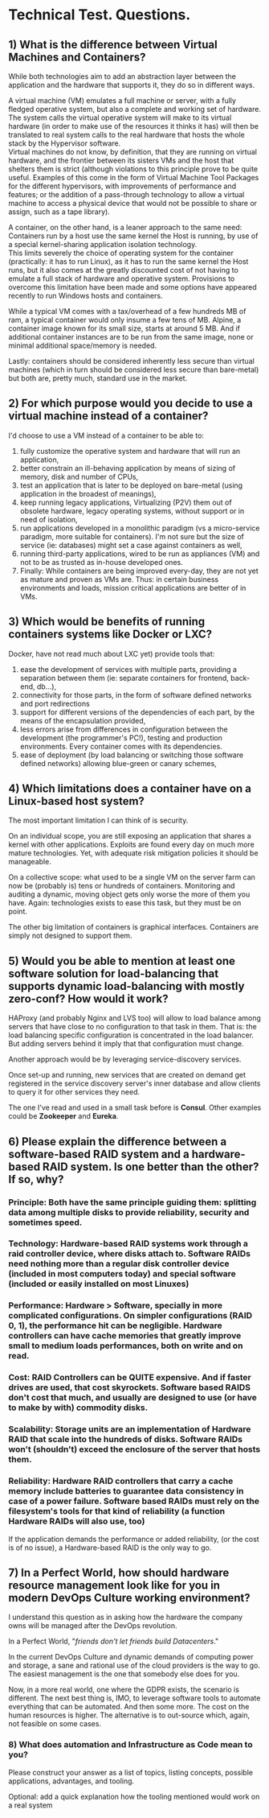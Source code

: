 # Technical Test. Questions.

## 1) What is the difference between Virtual Machines and Containers?

While both technologies aim to add an abstraction layer between the application and the hardware that supports it, they do so in different ways.

A virtual machine (VM) emulates a full machine or server, with a fully fledged operative system, but also a complete and working set of hardware.  
The system calls the virtual operative system will make to its virtual hardware (in order to make use of the resources it thinks it has) will then be translated to real system calls to the real hardware that hosts the whole stack by the Hypervisor software.  
Virtual machines do not know, by definition, that they are running on virtual hardware, and the frontier between its sisters VMs and the host that shelters them is strict (although violations to this principle prove to be quite useful. Examples of this come in the form of Virtual Machine Tool Packages for the different hypervisors, with improvements of performance and features; or the addition of a pass-through technology to allow a virtual machine to access a physical device that would not be possible to share or assign, such as a tape library).

A container, on the other hand, is a leaner approach to the same need: Containers run by a host use the same kernel the Host is running, by use of a special kernel-sharing application isolation technology.  
This limits severely the choice of operating system for the container (practically: it has to run Linux), as it has to run the same kernel the Host runs, but it also comes at the greatly discounted cost of not having to emulate a full stack of hardware and operative system. Provisions to overcome this limitation have been made and some options have appeared recently to run Windows hosts and containers.

While a typical VM comes with a tax/overhead of a few hundreds MB of ram, a typical container would only insume a few tens of MB. Alpine, a container image known for its small size, starts at around 5 MB. And if additional container instances are to be run from the same image, none or minimal additional space/memory is needed.

Lastly: containers should be considered inherently less secure than virtual machines (which in turn should be considered less secure than bare-metal) but both are, pretty much, standard use in the market.

## 2) For which purpose would you decide to use a virtual machine instead of a container?

I'd choose to use a VM instead of a container to be able to:
1. fully customize the operative system and hardware that will run an application,
2. better constrain an ill-behaving application by means of sizing of memory, disk and number of CPUs,
3. test an application that is later to be deployed on bare-metal (using application in the broadest of meanings),
4. keep running legacy applications, Virtualizing (P2V) them out of obsolete hardware, legacy operating systems, without support or in need of isolation,
5. run applications developed in a monolithic paradigm (vs a micro-service paradigm, more suitable for containers). I'm not sure but the size of service (ie: databases) might set a case against containers as well,
6. running third-party applications, wired to be run as appliances (VM) and not to be as trusted as in-house developed ones.
7. Finally: While containers are being improved every-day, they are not yet as mature and proven as VMs are. Thus: in certain business environments and loads, mission critical applications are better of in VMs.


## 3) Which would be benefits of running containers systems like Docker or LXC?

Docker, have not read much about LXC yet) provide tools that:

1. ease the development of services with multiple parts, providing a separation between them (ie: separate containers for frontend, back-end, db...),
2. connectivity for those parts, in the form of software defined networks and port redirections
3. support for different versions of the dependencies of each part, by the means of the encapsulation provided,
4. less errors arise from differences in configuration between the development (the programmer's PC!), testing and production environments. Every container comes with its dependencies.
5. ease of deployment (by load balancing or switching those software defined networks) allowing blue-green or canary schemes,


## 4) Which limitations does a container have on a Linux-based host system?

The most important limitation I can think of is security.

On an individual scope, you are still exposing an application that shares a kernel with other applications. Exploits are found every day on much more mature technologies. Yet, with adequate risk mitigation policies it should be manageable.

On a collective scope: what used to be a single VM on the server farm can now be (probably is) tens or hundreds of containers. Monitoring and auditing a dynamic, moving object gets only worse the more of them you have. Again: technologies exists to ease this task, but they must be on point.

The other big limitation of containers is graphical interfaces. Containers are simply not designed to support them.


## 5) Would you be able to mention at least one software solution for load-balancing that supports dynamic load-balancing with mostly zero-conf? How would it work?

HAProxy (and probably Nginx and LVS too) will allow to load balance among servers that have close to no configuration to that task in them. That is: the load balancing specific configuration is concentrated in the load balancer. But adding servers behind it imply that that configuration must change.

Another approach would be by leveraging service-discovery services.

Once set-up and running, new services that are created on demand get registered in the service discovery server's inner database and allow clients to query it for other services they need.

The one I've read and used in a small task before is **Consul**. Other examples could be **Zookeeper** and **Eureka**.

## 6) Please explain the difference between a software-based RAID system and a hardware-based RAID system. Is one better than the other? If so, why?

### Principle: Both have the same principle guiding them: splitting data among multiple disks to provide reliability, security and sometimes speed.
### Technology: Hardware-based RAID systems work through a raid controller device, where disks attach to. Software RAIDs need nothing more than a regular disk controller device (included in most computers today) and special software (included or easily installed on most Linuxes)
### Performance: Hardware > Software, specially in more complicated configurations. On simpler configurations (RAID 0, 1), the performance hit can be negligible. Hardware controllers can have cache memories that greatly improve small to medium loads performances, both on write and on read.
### Cost: RAID Controllers can be QUITE expensive. And if faster drives are used, that cost skyrockets. Software based RAIDS don't cost that much, and usually are designed to use (or have to make by with) commodity disks.
### Scalability: Storage units are an implementation of Hardware RAID that scale into the hundreds of disks. Software RAIDs won't (shouldn't) exceed the enclosure of the server that hosts them.
### Reliability: Hardware RAID controllers that carry a cache memory include batteries to guarantee data consistency in case of a power failure. Software based RAIDs must rely on the filesystem's tools for that kind of reliability (a function Hardware RAIDs will also use, too)

If the application demands the performance or added reliability, (or the cost is of no issue), a Hardware-based RAID is the only way to go.

## 7) In a Perfect World, how should hardware resource management look like for you in modern DevOps Culture working environment?

I understand this question as in asking how the hardware the company owns will be managed after the DevOps revolution.

In a Perfect World, "*friends don't let friends build Datacenters*."

In the current DevOps Culture and dynamic demands of computing power and storage, a sane and rational use of the cloud providers is the way to go. The easiest management is the one that somebody else does for you.

Now, in a more real world, one where the GDPR exists, the scenario is different.
The next best thing is, IMO, to leverage software tools to automate everything that can be automated. And then some more.
The cost on the human resources is higher. The alternative is to out-source which, again, not feasible on some cases.


### 8) What does automation and Infrastructure as Code mean to you?

Please construct your answer as a list of topics, listing concepts, possible applications, advantages, and tooling.

Optional: add a quick explanation how the tooling mentioned would work on a real system
